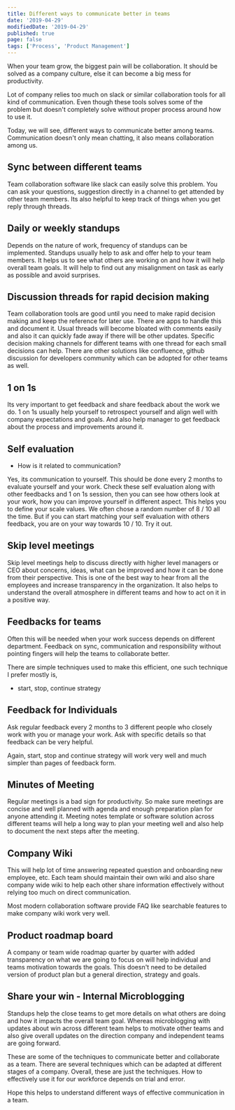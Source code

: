 ```yaml
---
title: Different ways to communicate better in teams
date: '2019-04-29'
modifiedDate: '2019-04-29'
published: true
page: false
tags: ['Process', 'Product Management']
---
```


When your team grow, the biggest pain will be collaboration. It should be solved as a company culture, else it can become a big mess for productivity.

Lot of company relies too much on slack or similar collaboration tools for all kind of communication. Even though these tools solves some of the problem but doesn't completely solve without proper process around how to use it.

Today, we will see, different ways to communicate better among teams. Communication doesn't only mean chatting, it also means collaboration among us.

## Sync between different teams

Team collaboration software like slack can easily solve this problem. You can ask your questions, suggestion directly in a channel to get attended by other team members.
Its also helpful to keep track of things when you get reply through threads.

## Daily or weekly standups

Depends on the nature of work, frequency of standups can be implemented. Standups usually help to ask and offer help to your team members. It helps us to see what others are working on and how it will help overall team goals. It will help to find out any misalignment on task as early as possible and avoid surprises.

## Discussion threads for rapid decision making

Team collaboration tools are good until you need to make rapid decision making and keep the reference for later use. There are apps to handle this and document it. Usual threads will become bloated with comments easily and also it can quickly fade away if there will be other updates.
Specific decision making channels for different teams with one thread for each small decisions can help. There are other solutions like confluence, github discussion for developers community which can be adopted for other teams as well.

## 1 on 1s

Its very important to get feedback and share feedback about the work we do. 1 on 1s usually help yourself to retrospect yourself and align well with company expectations and goals.
And also help manager to get feedback about the process and improvements around it.

## Self evaluation

- How is it related to communication?

Yes, its communication to yourself. This should be done every 2 months to evaluate yourself and your work. Check these self evaluation along with other feedbacks and 1 on 1s session, then you can see how others look at your work, how you can improve yourself in different aspect.
This helps you to define your scale values. We often chose a random number of 8 / 10 all the time. But if you can start matching your self evaluation with others feedback, you are on your way towards 10 / 10. Try it out.

## Skip level meetings

Skip level meetings help to discuss directly with higher level managers or CEO about concerns, ideas, what can be improved and how it can be done from their perspective. This is one of the best way to hear from all the employees and increase transparency in the organization.
It also helps to understand the overall atmosphere in different teams and how to act on it in a positive way.

## Feedbacks for teams

Often this will be needed when your work success depends on different department. Feedback on sync, communication and responsibility without pointing fingers will help the teams to collaborate better.

There are simple techniques used to make this efficient, one such technique I prefer mostly is,

- start, stop, continue strategy

## Feedback for Individuals

Ask regular feedback every 2 months to 3 different people who closely work with you or manage your work. Ask with specific details so that feedback can be very helpful.

Again, start, stop and continue strategy will work very well and much simpler than pages of feedback form.

## Minutes of Meeting

Regular meetings is a bad sign for productivity. So make sure meetings are concise and well planned with agenda and enough preparation plan for anyone attending it.
Meeting notes template or software solution across different teams will help a long way to plan your meeting well and also help to document the next steps after the meeting.

## Company Wiki

This will help lot of time answering repeated question and onboarding new employee, etc. Each team should maintain their own wiki and also share company wide wiki to help each other share information effectively without relying too much on direct communication.

Most modern collaboration software provide FAQ like searchable features to make company wiki work very well.

## Product roadmap board

A company or team wide roadmap quarter by quarter with added transparency on what we are going to focus on will help individual and teams motivation towards the goals. This doesn't need to be detailed version of product plan but a general direction, strategy and goals.

## Share your win - Internal Microblogging

Standups help the close teams to get more details on what others are doing and how it impacts the overall team goal. Whereas microblogging with updates about win across different team helps to motivate other teams and also give overall updates on the direction company and independent teams are going forward.

These are some of the techniques to communicate better and collaborate as a team. There are several techniques which can be adapted at different stages of a company. Overall, these are just the techniques. How to effectively use it for our workforce depends on trial and error.

Hope this helps to understand different ways of effective communication in a team.
